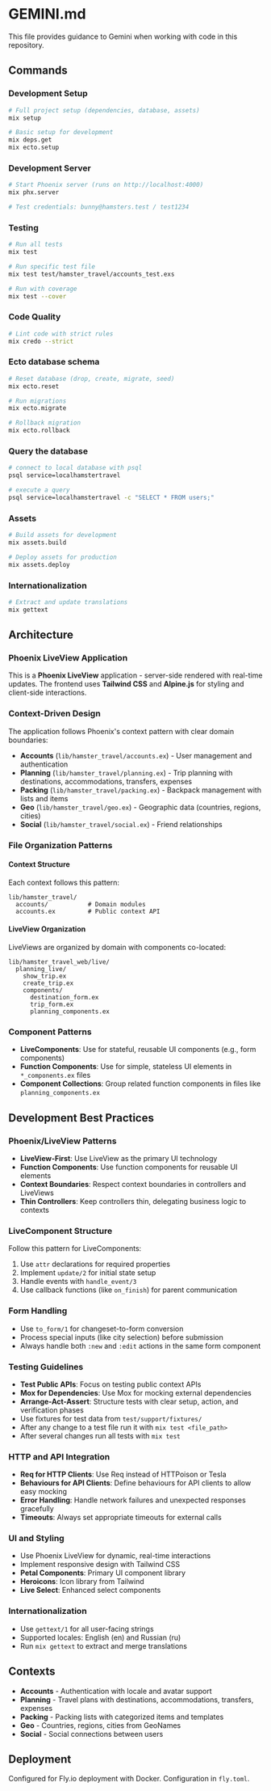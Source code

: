 # GEMINI.md

This file provides guidance to Gemini when working with code in this repository.

## Commands

### Development Setup
```bash
# Full project setup (dependencies, database, assets)
mix setup

# Basic setup for development
mix deps.get
mix ecto.setup
```

### Development Server
```bash
# Start Phoenix server (runs on http://localhost:4000)
mix phx.server

# Test credentials: bunny@hamsters.test / test1234
```

### Testing
```bash
# Run all tests
mix test

# Run specific test file
mix test test/hamster_travel/accounts_test.exs

# Run with coverage
mix test --cover
```

### Code Quality
```bash
# Lint code with strict rules
mix credo --strict
```

### Ecto database schema
```bash
# Reset database (drop, create, migrate, seed)
mix ecto.reset

# Run migrations
mix ecto.migrate

# Rollback migration
mix ecto.rollback
```

### Query the database

```bash
# connect to local database with psql
psql service=localhamstertravel

# execute a query
psql service=localhamstertravel -c "SELECT * FROM users;"
```

### Assets
```bash
# Build assets for development
mix assets.build

# Deploy assets for production
mix assets.deploy
```

### Internationalization
```bash
# Extract and update translations
mix gettext
```

## Architecture

### Phoenix LiveView Application
This is a **Phoenix LiveView** application - server-side rendered with real-time updates. The frontend uses **Tailwind CSS** and **Alpine.js** for styling and client-side interactions.

### Context-Driven Design
The application follows Phoenix's context pattern with clear domain boundaries:

- **Accounts** (`lib/hamster_travel/accounts.ex`) - User management and authentication
- **Planning** (`lib/hamster_travel/planning.ex`) - Trip planning with destinations, accommodations, transfers, expenses
- **Packing** (`lib/hamster_travel/packing.ex`) - Backpack management with lists and items
- **Geo** (`lib/hamster_travel/geo.ex`) - Geographic data (countries, regions, cities)
- **Social** (`lib/hamster_travel/social.ex`) - Friend relationships

### File Organization Patterns

#### Context Structure
Each context follows this pattern:
```
lib/hamster_travel/
  accounts/           # Domain modules
  accounts.ex         # Public context API
```

#### LiveView Organization
LiveViews are organized by domain with components co-located:
```
lib/hamster_travel_web/live/
  planning_live/
    show_trip.ex
    create_trip.ex
    components/
      destination_form.ex
      trip_form.ex
      planning_components.ex
```

### Component Patterns
- **LiveComponents**: Use for stateful, reusable UI components (e.g., form components)
- **Function Components**: Use for simple, stateless UI elements in `*_components.ex` files
- **Component Collections**: Group related function components in files like `planning_components.ex`

## Development Best Practices

### Phoenix/LiveView Patterns
- **LiveView-First**: Use LiveView as the primary UI technology
- **Function Components**: Use function components for reusable UI elements
- **Context Boundaries**: Respect context boundaries in controllers and LiveViews
- **Thin Controllers**: Keep controllers thin, delegating business logic to contexts

### LiveComponent Structure
Follow this pattern for LiveComponents:
1. Use `attr` declarations for required properties
2. Implement `update/2` for initial state setup
3. Handle events with `handle_event/3`
4. Use callback functions (like `on_finish`) for parent communication

### Form Handling
- Use `to_form/1` for changeset-to-form conversion
- Process special inputs (like city selection) before submission
- Always handle both `:new` and `:edit` actions in the same form component

### Testing Guidelines
- **Test Public APIs**: Focus on testing public context APIs
- **Mox for Dependencies**: Use Mox for mocking external dependencies
- **Arrange-Act-Assert**: Structure tests with clear setup, action, and verification phases
- Use fixtures for test data from `test/support/fixtures/`
- After any change to a test file run it with `mix test <file_path>`
- After several changes run all tests with `mix test`

### HTTP and API Integration
- **Req for HTTP Clients**: Use Req instead of HTTPoison or Tesla
- **Behaviours for API Clients**: Define behaviours for API clients to allow easy mocking
- **Error Handling**: Handle network failures and unexpected responses gracefully
- **Timeouts**: Always set appropriate timeouts for external calls

### UI and Styling
- Use Phoenix LiveView for dynamic, real-time interactions
- Implement responsive design with Tailwind CSS
- **Petal Components**: Primary UI component library
- **Heroicons**: Icon library from Tailwind
- **Live Select**: Enhanced select components

### Internationalization
- Use `gettext/1` for all user-facing strings
- Supported locales: English (en) and Russian (ru)
- Run `mix gettext` to extract and merge translations

## Contexts
- **Accounts** - Authentication with locale and avatar support
- **Planning** - Travel plans with destinations, accommodations, transfers, expenses
- **Packing** - Packing lists with categorized items and templates
- **Geo** - Countries, regions, cities from GeoNames
- **Social** - Social connections between users

## Deployment
Configured for Fly.io deployment with Docker. Configuration in `fly.toml`.
